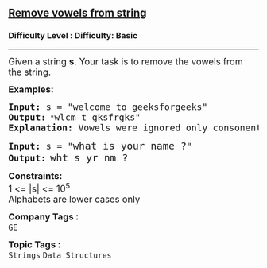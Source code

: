 <h2><a href="https://www.geeksforgeeks.org/problems/remove-vowels-from-string1446/1?page=1&category=Strings&difficulty=Basic&sortBy=submissions">Remove vowels from string</a></h2><h3>Difficulty Level : Difficulty: Basic</h3><hr><div class="problems_problem_content__Xm_eO"><p><span style="font-size: 18px;">Given a string <strong>s</strong>. Your task is to remove the vowels from the string.</span></p>
<p><span style="font-size: 18px;"><strong>Examples:</strong></span></p>
<pre><span style="font-size: 18px;"><strong>Input: </strong>s = "welcome to geeksforgeeks"</span>
<span style="font-size: 18px;"><strong>Output:</strong></span> "<span style="font-size: 18px;">wlcm t gksfrgks"
<strong>Explanation:</strong> Vowels were ignored only consonents were retuherned in the same order.</span></pre>
<pre><span style="font-size: 18px;"><strong>Input: </strong>s = "</span><span style="font-size: 20px;">what is your name ?</span><span style="font-size: 18px;">"</span>
<span style="font-size: 18px;"><strong>Output:</strong></span> <span style="font-size: 20px;">wht s yr nm ?</span><span style="font-size: 18px;"><br></span></pre>
<p><span style="font-size: 18px;"><strong>Constraints:</strong><br>1 &lt;= |s| &lt;= 10<sup>5</sup><br>Alphabets are lower cases only</span></p></div><p><span style=font-size:18px><strong>Company Tags : </strong><br><code>GE</code>&nbsp;<br><p><span style=font-size:18px><strong>Topic Tags : </strong><br><code>Strings</code>&nbsp;<code>Data Structures</code>&nbsp;